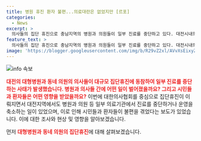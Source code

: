 ```yaml
---
title: 병원 휴진 환자 불편...의료대란은 없었지만 [르포]
categories:
  - News
excerpt: >
  의사들의 집단 휴진으로 충남지역의 병원과 의원들이 일부 진료를 중단하고 있다. 대전시내의 병원과 의원들 또한 휴진에 동참하며 일부는 진료를 중단하거나 단축 운영하고 있다. 이로 인해 환자들은 불편함을 겪고, 약국의 매출 또한 우려되고 있다. 또한 휴진으로 인한 시민들의 비판과 의료계 관계자들의 대규모 집결 등 혼란이 빚어지고 있다. 의협은 정부의 요구 미수렴 시 무기한 휴진을 선언했다.
feature_text: >
  의사들의 집단 휴진으로 충남지역의 병원과 의원들이 일부 진료를 중단하고 있다. 대전시내의 병원과 의원들 또한 휴진에 동참하며 일부는 진료를 중단하거나 단축 운영하고 있다. 이로 인해 환자들은 불편함을 겪고, 약국의 매출 또한 우려되고 있다. 또한 휴진으로 인한 시민들의 비판과 의료계 관계자들의 대규모 집결 등 혼란이 빚어지고 있다. 의협은 정부의 요구 미수렴 시 무기한 휴진을 선언했다.
image: 'https://blogger.googleusercontent.com/img/b/R29vZ2xl/AVvXsEixyZcFfHzMRdzZMjFBmAUKJYCLCGyLL1o632UiGVXcaFdKo_bkvkuCioo0uUKlGfBVcT3P84aROyZIXSBEx3Aw5nCQ3pTgDom1WDC4m8eifvWiAmWEEVb4x6G_l8C0QH225ldMjyaFvpxGEBGNO37VmDTDMHGhJPq73UglMfDca1-0aw/s1600/blogspot.png'
---
```


<p><img src="https://blogger.googleusercontent.com/img/b/R29vZ2xl/AVvXsEixyZcFfHzMRdzZMjFBmAUKJYCLCGyLL1o632UiGVXcaFdKo_bkvkuCioo0uUKlGfBVcT3P84aROyZIXSBEx3Aw5nCQ3pTgDom1WDC4m8eifvWiAmWEEVb4x6G_l8C0QH225ldMjyaFvpxGEBGNO37VmDTDMHGhJPq73UglMfDca1-0aw/s1600/blogspot.png" alt="info 속보" /></p>

<p><b><span style="color: #ee2323;">대전의 대형병원과 동네 의원의 의사들이 대규모 집단휴진에 동참하여 일부 진료를 중단하는 사태가 발생했습니다. 병원과 의사들 간에 어떤 일이 벌어졌을까요? 그리고 시민들과 환자들은 어떤 영향을 받았을까요?</span></b> 이번에 대한의사협회를 중심으로 집단휴진이 이뤄지면서 대전지역에서도 병원과 의원 등 일부 의료기관에서 진료를 중단하거나 운영을 축소하는 일이 있었으며, 이로 인해 시민들과 환자들이 불편을 겪었다는 보도가 있었습니다. 이에 대한 조사와 현상 및 영향을 알아보겠습니다. </p>

<p>먼저 <b><span style="color: #ee2323;">대형병원과 동네 의원의 집단휴진</span></b>에 대해 살펴보겠습니다.</p>

